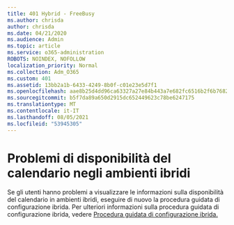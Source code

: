 ```yaml
---
title: 401 Hybrid - FreeBusy
ms.author: chrisda
author: chrisda
ms.date: 04/21/2020
ms.audience: Admin
ms.topic: article
ms.service: o365-administration
ROBOTS: NOINDEX, NOFOLLOW
localization_priority: Normal
ms.collection: Adm_O365
ms.custom: 401
ms.assetid: 13bb2a1b-6433-4249-8b0f-c01e23e5d7f1
ms.openlocfilehash: aae8b25d4dd96ca63327a27e84b443a7e682fc6516b2f6b76820da6b125dc1f4
ms.sourcegitcommit: b5f7da89a650d2915dc652449623c78be6247175
ms.translationtype: MT
ms.contentlocale: it-IT
ms.lasthandoff: 08/05/2021
ms.locfileid: "53945305"
---
```

# <a name="calendar-freebusy-issues-in-hybrid-environments"></a>Problemi di disponibilità del calendario negli ambienti ibridi

Se gli utenti hanno problemi a visualizzare le informazioni sulla disponibilità del calendario in ambienti ibridi, eseguire di nuovo la procedura guidata di configurazione ibrida. Per ulteriori informazioni sulla procedura guidata di configurazione ibrida, vedere [Procedura guidata di configurazione ibrida.](https://go.microsoft.com/fwlink/p/?linkid=528149)
